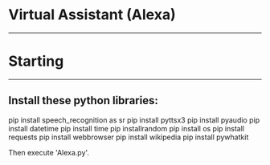 # Virtual Assistant (Alexa)
---------------------------

# Starting
----------

Install these python libraries:
--------------------------------
pip install speech_recognition as sr
pip install pyttsx3
pip install pyaudio
pip install datetime
pip install time
pip installrandom
pip install os
pip install requests
pip install webbrowser
pip install wikipedia
pip install pywhatkit

Then execute 'Alexa.py'. 

